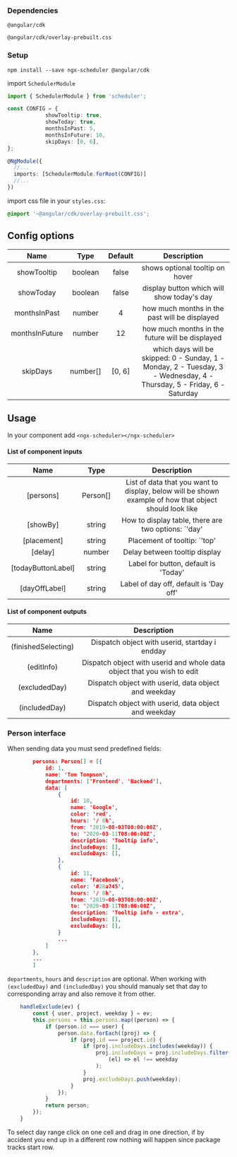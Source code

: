 ### Dependencies

`@angular/cdk`

`@angular/cdk/overlay-prebuilt.css`

### Setup

`npm install --save ngx-scheduler @angular/cdk`

import `SchedulerModule`

```typescript
import { SchedulerModule } from 'scheduler';

const CONFIG = {
    		showTooltip: true,
			showToday: true,
			monthsInPast: 5,
			monthsInFuture: 10,
			skipDays: [0, 6],
};

@NgModule({
  //...
  imports: [SchedulerModule.forRoot(CONFIG)]
  //...
})
```

import css file in your `styles.css`:

```css
@import '~@angular/cdk/overlay-prebuilt.css';
```

## Config options

|      Name      |   Type   | Default |                                                      Description                                                       |
| :------------: | :------: | :-----: | :--------------------------------------------------------------------------------------------------------------------: |
|  showTooltip   | boolean  |  false  |                                            shows optional tooltip on hover                                             |
|   showToday    | boolean  |  false  |                                       display button which will show today's day                                       |
|  monthsInPast  |  number  |    4    |                                     how much months in the past will be displayed                                      |
| monthsInFuture |  number  |   12    |                                    how much months in the future will be displayed                                     |
|    skipDays    | number[] | [0, 6]  | which days will be skipped: 0 - Sunday, 1 - Monday, 2 - Tuesday, 3 - Wednesday, 4 - Thursday, 5 - Friday, 6 - Saturday |

## Usage

In your component add `<ngx-scheduler></ngx-scheduler>`

#### List of component inputs

|        Name        |   Type   |                                              Description                                               |
| :----------------: | :------: | :----------------------------------------------------------------------------------------------------: |
|     [persons]      | Person[] | List of data that you want to display, below will be shown example of how that object should look like |
|      [showBy]      |  string  |                     How to display table, there are two options: `'day' | 'month'`                     |
|    [placement]     |  string  |                      Placement of tooltip: `'top' | 'bottom' | 'left' | 'right'`                       |
|      [delay]       |  number  |                                     Delay between tooltip display                                      |
| [todayButtonLabel] |  string  |                                  Label for button, default is 'Today'                                  |
|   [dayOffLabel]    |  string  |                                 Label of day off, default is 'Day off'                                 |

#### List of component outputs

|        Name         |                               Description                               |
| :-----------------: | :---------------------------------------------------------------------: |
| (finishedSelecting) |             Dispatch object with userid, startday i endday              |
|     (editInfo)      | Dispatch object with userid and whole data object that you wish to edit |
|    (excludedDay)    |          Dispatch object with userid, data object and weekday           |
|    (includedDay)    |          Dispatch object with userid, data object and weekday           |

### Person interface

When sending data you must send predefined fields:

```json
		persons: Person[] = [{
			id: 1,
			name: 'Tom Tompson',
			departments: ['Frontend', 'Backend'],
			data: [
				{
					id: 10,
					name: 'Google',
					color: 'red',
					hours: '/ 8h',
					from: '2019-08-03T08:00:00Z',
					to: '2020-03-11T08:00:00Z',
					description: 'Tooltip info',
					includeDays: [],
					excludeDays: [],
				},
				{
					id: 11,
					name: 'Facebook',
					color: '#28a745',
					hours: '/ 8h',
					from: '2019-08-03T08:00:00Z',
					to: '2020-03-11T08:00:00Z',
					description: 'Tooltip info - extra',
					includeDays: [],
					excludeDays: [],
				}
				...
			]
		},
		...
		]
```

`departments`, `hours` and `description` are optional. When working with `(excludedDay)` and `(includedDay)` you should manualy set that day to corresponding array and also remove it from other.

```typescript
	handleExclude(ev) {
		const { user, project, weekday } = ev;
		this.persons = this.persons.map((person) => {
			if (person.id === user) {
				person.data.forEach((proj) => {
					if (proj.id === project.id) {
						if (proj.includeDays.includes(weekday)) {
							proj.includeDays = proj.includeDays.filter(
								(el) => el !== weekday
							);
						}
						proj.excludeDays.push(weekday);
					}
				});
			}
			return person;
		});
	}
```

To select day range click on one cell and drag in one direction, if by accident you end up in a different row nothing will happen since package tracks start row.

